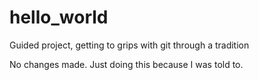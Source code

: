 
# hello_world
Guided project, getting to grips with git through a tradition

No changes made. Just doing this because I was told to.
